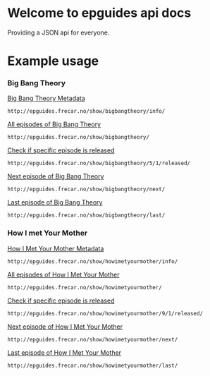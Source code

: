 # Welcome to epguides api docs

Providing a JSON api for everyone.


Example usage
===================

### Big Bang Theory

[Big Bang Theory Metadata](http://epguides.frecar.no/show/bigbangtheory/info/)

    http://epguides.frecar.no/show/bigbangtheory/info/

[All episodes of Big Bang Theory](http://epguides.frecar.no/show/bigbangtheory/)

    http://epguides.frecar.no/show/bigbangtheory/

[Check if specific episode is released](http://epguides.frecar.no/show/bigbangtheory/5/1/released/)

    http://epguides.frecar.no/show/bigbangtheory/5/1/released/

[Next episode of Big Bang Theory](http://epguides.frecar.no/show/bigbangtheory/next/)

    http://epguides.frecar.no/show/bigbangtheory/next/

[Last episode of Big Bang Theory](http://epguides.frecar.no/show/bigbangtheory/last/)

    http://epguides.frecar.no/show/bigbangtheory/last/


### How I met Your Mother


[How I Met Your Mother Metadata](http://epguides.frecar.no/show/howimetyourmother/info/)

    http://epguides.frecar.no/show/howimetyourmother/info/

[All episodes of How I Met Your Mother](http://epguides.frecar.no/show/howimetyourmother/)

    http://epguides.frecar.no/show/howimetyourmother/

[Check if specific episode is released](http://epguides.frecar.no/show/howimetyourmother/9/1/released/)

    http://epguides.frecar.no/show/howimetyourmother/9/1/released/

[Next episode of How I Met Your Mother](http://epguides.frecar.no/show/howimetyourmother/next/)

    http://epguides.frecar.no/show/howimetyourmother/next/

[Last episode of How I Met Your Mother](http://epguides.frecar.no/show/howimetyourmother/last/)

    http://epguides.frecar.no/show/howimetyourmother/last/

